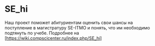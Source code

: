 # SE_hi
Наш проект поможет абитуриентам оценить свои шансы на поступление в магистратуру SE-ITMO и понять, что им необходимо подтянуть по учебе. 
Подробнее на [https://wiki.compscicenter.ru/index.php/SE_hi] 

